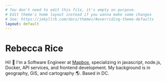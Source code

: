 ```yaml
---
# You don't need to edit this file, it's empty on purpose.
# Edit theme's home layout instead if you wanna make some changes
# See: https://jekyllrb.com/docs/themes/#overriding-theme-defaults
layout: default
---
```


# Rebecca Rice

Hi! :wave: I'm a Software Engineer at [Mapbox](https://mapbox.com), specializing in javascript, node.js, Docker, API services, and frontend development. My background is in geography, GIS, and cartography :earth_americas:. Based in DC.
